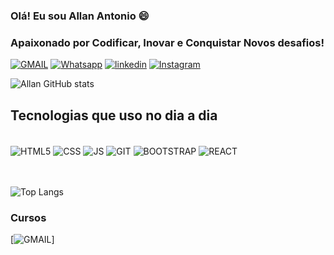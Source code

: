 ### Olá! Eu sou Allan Antonio 😄
### Apaixonado por Codificar, Inovar e Conquistar Novos desafios!

[![GMAIL](https://img.shields.io/badge/Gmail-D14836?style=for-the-badge&logo=gmail&logoColor=white)](https://mail.google.com/mail/u/0/#inbox?compose=GTvVlcRwRCSjPnnwxKJGrPzZtMBJNkpcnQrzsJXsgWTWtPFjVjkNZlzRLvWXPThdWgfRpMZngtcQh)
[![Whatsapp](https://img.shields.io/badge/WhatsApp-25D366?style=for-the-badge&logo=whatsapp&logoColor=white)](https://wa.me/5531993515075)
[![linkedin](https://img.shields.io/badge/LinkedIn-0077B5?style=for-the-badge&logo=linkedin&logoColor=white)](https://www.linkedin.com/in/allan-ant%C3%B4nio-562aa3262?utm_source=share&utm_campaign=share_via&utm_content=profile&utm_medium=ios_app)
[![Instagram](https://img.shields.io/badge/Instagram-E4405F?style=for-the-badge&logo=instagram&logoColor=white)](https://www.instagram.com/souallanolv?igsh=cTcwODU4ZW9vZGlz&utm_source=qr)

![Allan GitHub stats](https://github-readme-stats.vercel.app/api?username=Allanntonio&show_icons=true&theme=dracula)

## Tecnologias que uso no dia a dia

<div style="display: inline_block"><br/>
<img align="center" alt="HTML5" src="https://img.shields.io/badge/HTML5-E34F26?style=for-the-badge&logo=html5&logoColor=white"/>
<img align="center" alt="CSS" src="https://img.shields.io/badge/CSS3-1572B6?style=for-the-badge&logo=css3&logoColor=white"/>
<img align="center" alt="JS" src="https://img.shields.io/badge/JavaScript-F7DF1E?style=for-the-badge&logo=javascript&logoColor=black"/>
<img align="center" alt="GIT" src="https://img.shields.io/badge/GIT-E44C30?style=for-the-badge&logo=git&logoColor=white"/>
<img align="center" alt="BOOTSTRAP" src="https://img.shields.io/badge/Bootstrap-563D7C?style=for-the-badge&logo=bootstrap&logoColor=white"/>
<img align="center" alt="REACT" src="https://img.shields.io/badge/React-20232A?style=for-the-badge&logo=react&logoColor=61DAFB"/>
</div><br><br>

![Top Langs](https://github-readme-stats.vercel.app/api/top-langs/?username=Allanntonio&hide_progress=true)

### Cursos

[![GMAIL](https://img.shields.io/badge/Udemy-EC5252?style=for-the-badge&logo=Udemy&logoColor=white)]
